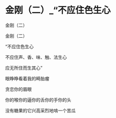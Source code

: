 # 金刚（二）_“不应住色生心

金刚（二）

金刚（二）

“不应住色生心

不应住声、香、味、触、法生心

应无所住而生其心”

眼睁睁看着我的畸胎瘤

贪恋你的眉眼

你的喉你的逼你的舌你的手你的头

没有糖果的它兴高采烈地啃一个苦瓜